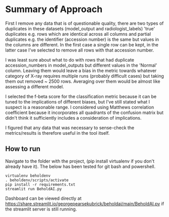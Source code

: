 # Summary of Approach


First I remove any data that is of questionable quality, there are two types of duplicates in these datasets (model_output 
and radiologist_labels) 'true' duplicates e.g. rows which are identical across all columns and partial duplicates e.g.
the identifier (accession number) is the same but values in the columns are different. In the first case a single row 
can be kept, in the latter case I've selected to remove all rows with that accession number.

I was least sure about what to do with rows that had duplicate accession_numbers in model_outputs but different values in 
the 'Normal' column. Leaving them would leave a bias in the metric towards whatever category of X-ray requires multiple 
runs (probably difficult cases) but taking them out removed ~ 2500 rows. Averaging over them would be almost like assessing 
a different model.

I selected the f-beta score for the classification metric because it can be tuned to the implications of different biases,
but I've still stated what I suspect is a reasonable range. I considered using Matthews correlation coefficient because 
it incorporates all quadrants of the confusion matrix but didn't think it sufficiently includes a consideration of
implications.

I figured that any data that was necessary to sense-check the metrics/results is therefore useful in the tool itself.

## How to run

Navigate to the folder with the project, (pip install virtualenv if you don't already have it). The below has been tested for git bash and powershell.

```
virtualenv beholdenv
. beholdenv/scripts/activate
pip install -r requirements.txt
streamlit run BeholdAI.py
```

Dashboard can be viewed directly at https://share.streamlit.io/georgepearsekubrick/beholdai/main/BeholdAI.py if the streamlit server is still running.
